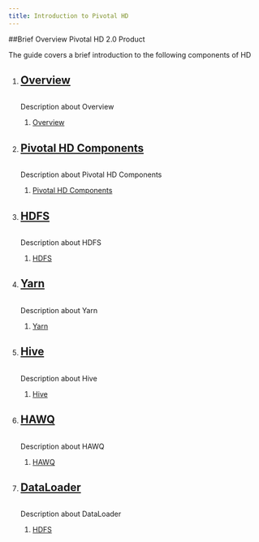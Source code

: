 ```yaml
---
title: Introduction to Pivotal HD
---
```


##Brief Overview Pivotal HD 2.0 Product

The guide covers a brief introduction to the following components of HD

<ol class="class-list">
  <li>
    <a class="title" href="javascript:void(0)">
      <h2>Overview</h2>
      <span></span>
    </a>
    <img src="images/elephant_rgb_sq.png" alt="">
    <p class="description">
      Description about Overview
    </p>
    <ol class="lesson-list">
      <li>
        <a href="/introduction/overview.html">
          Overview
        </a>
      </li>
    </ol>
  </li>
  <li>
    <a class="title" href="javascript:void(0)">
      <h2>Pivotal HD Components</h2>
      <span></span>
    </a>
    <img src="images/elephant_rgb_sq.png" alt="">
    <p class="description">
      Description about Pivotal HD Components
    </p>
    <ol class="lesson-list">
      <li>
        <a href="/introduction/pivotalhd-component.html">
          Pivotal HD Components
        </a>
      </li>
    </ol>
  </li>
  <li>
    <a class="title" href="javascript:void(0)">
      <h2>HDFS</h2>
      <span></span>
    </a>
    <img src="images/elephant_rgb_sq.png" alt="">
    <p class="description">
      Description about HDFS
    </p>
    <ol class="lesson-list">
      <li>
        <a href="/introduction/hdfs.html">
          HDFS
        </a>
      </li>
    </ol>
  </li>
  <li>
    <a class="title" href="javascript:void(0)">
      <h2>Yarn</h2>
      <span></span>
    </a>
    <img src="images/elephant_rgb_sq.png" alt="">
    <p class="description">
      Description about Yarn
    </p>
    <ol class="lesson-list">
      <li>
        <a href="/introduction/yarn.html">
          Yarn
        </a>
      </li>
    </ol>
  </li>
  <li>
    <a class="title" href="javascript:void(0)">
      <h2>Hive</h2>
      <span></span>
    </a>
    <img src="images/elephant_rgb_sq.png" alt="">
    <p class="description">
      Description about Hive
    </p>
    <ol class="lesson-list">
      <li>
        <a href="/introduction/hive.html">
          Hive
        </a>
      </li>
    </ol>
  </li>
  <li>
    <a class="title" href="javascript:void(0)">
      <h2>HAWQ</h2>
      <span></span>
    </a>
    <img src="images/elephant_rgb_sq.png" alt="">
    <p class="description">
      Description about HAWQ
    </p>
    <ol class="lesson-list">
      <li>
        <a href="/introduction/hawq.html">
          HAWQ
        </a>
      </li>
    </ol>
  </li>
  <li>
    <a class="title" href="javascript:void(0)">
      <h2>DataLoader</h2>
      <span></span>
    </a>
    <img src="images/elephant_rgb_sq.png" alt="">
    <p class="description">
      Description about DataLoader
    </p>
    <ol class="lesson-list">
      <li>
        <a href="/introduction/dataloader.html">
          HDFS
        </a>
      </li>
    </ol>
  </li>
</ol>